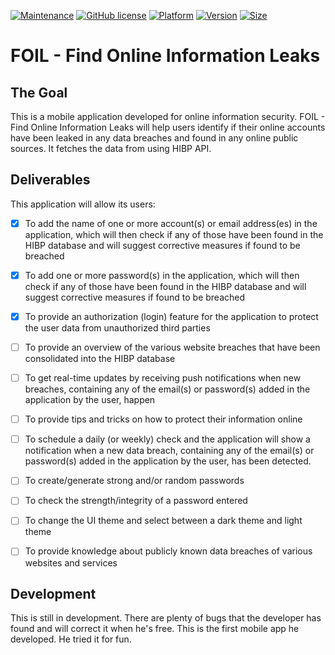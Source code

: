 [![Maintenance](https://img.shields.io/badge/maintained%3F-no-red.svg)](#)
[![GitHub license](https://img.shields.io/github/license/007SIMPSONS/FOIL-Find-Online-Information-Leaks.svg)](LICENSE)
[![Platform](https://img.shields.io/badge/platform-android-blue.svg)](#)
[![Version](https://img.shields.io/badge/version-v1.0.0--alpha.2-yellow.svg)](#)
[![Size](https://img.shields.io/badge/size-6.36%20MB-brightgreen.svg)](#)

# FOIL - Find Online Information Leaks

## The Goal
This is a mobile application developed for online information security. FOIL - Find Online Information Leaks will help users identify if their online accounts have been leaked in any data breaches and found in any online public sources. It fetches the data from using HIBP API. 

## Deliverables

This application will allow its users:

- [x] To add the name of one or more account(s) or email address(es) in the application, which will then check if any of those have been found in the HIBP database and will suggest corrective measures if found to be breached
- [x] To add one or more password(s) in the application, which will then check if any of those have been found in the HIBP database and will suggest corrective measures if found to be breached
- [x] To provide an authorization (login) feature for the application to protect the user data from unauthorized third parties

- [ ] To provide an overview of the various website breaches that have been consolidated into the HIBP database
- [ ] To get real-time updates by receiving push notifications when new breaches, containing any of the email(s) or password(s) added in the application by the user, happen
- [ ] To provide tips and tricks on how to protect their information online
- [ ] To schedule a daily (or weekly) check and the application will show a notification when a new data breach, containing any of the email(s) or password(s) added in the application by the user, has been detected.
- [ ] To create/generate strong and/or random passwords
- [ ] To check the strength/integrity of a password entered
- [ ] To change the UI theme and select between a dark theme and light theme
- [ ] To provide knowledge about publicly known data breaches of various websites and services


## Development
This is still in development. There are plenty of bugs that the developer has found and will correct it when he's free. This is the  first mobile app he developed. He tried it for fun.


[//]: # (This temporary repository was made just to display this project to an interested third-party.)
